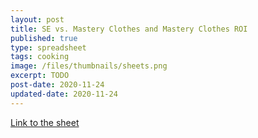 ```yaml
---
layout: post
title: SE vs. Mastery Clothes and Mastery Clothes ROI
published: true
type: spreadsheet
tags: cooking
image: /files/thumbnails/sheets.png
excerpt: TODO
post-date: 2020-11-24
updated-date: 2020-11-24
---
```


[Link to the sheet](https://docs.google.com/spreadsheets/d/1zcMEFdwitQem3xM0RQskWsT_zctc62TEj4jhK74PvNc/edit?usp=sharing)